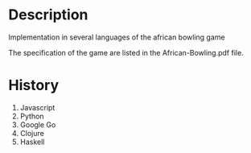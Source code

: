 Description
===========

Implementation in several languages of the african bowling game

The specification of the game are listed in the African-Bowling.pdf file.

History
=======

1. Javascript
2. Python
3. Google Go
4. Clojure
5. Haskell
